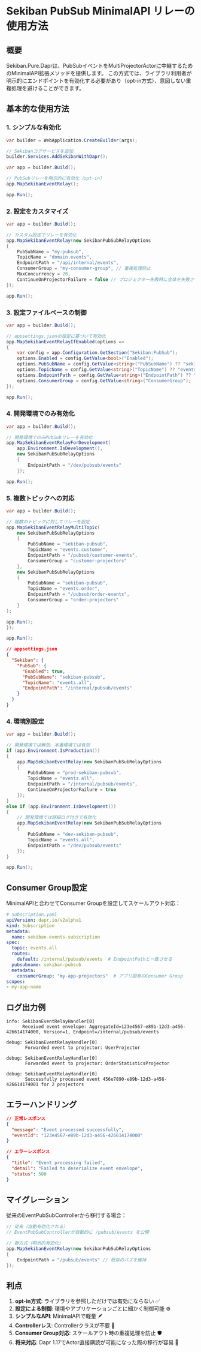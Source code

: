 # Sekiban PubSub MinimalAPI リレーの使用方法

## 概要

Sekiban.Pure.Daprは、PubSubイベントをMultiProjectorActorに中継するためのMinimalAPI拡張メソッドを提供します。
この方式では、ライブラリ利用者が明示的にエンドポイントを有効化する必要があり（opt-in方式）、意図しない重複処理を避けることができます。

## 基本的な使用方法

### 1. シンプルな有効化

```csharp
var builder = WebApplication.CreateBuilder(args);

// Sekibanコアサービスを追加
builder.Services.AddSekibanWithDapr();

var app = builder.Build();

// PubSubリレーを明示的に有効化（opt-in）
app.MapSekibanEventRelay();

app.Run();
```

### 2. 設定をカスタマイズ

```csharp
var app = builder.Build();

// カスタム設定でリレーを有効化
app.MapSekibanEventRelay(new SekibanPubSubRelayOptions
{
    PubSubName = "my-pubsub",
    TopicName = "domain.events",
    EndpointPath = "/api/internal/events",
    ConsumerGroup = "my-consumer-group", // 重複処理防止
    MaxConcurrency = 20,
    ContinueOnProjectorFailure = false // プロジェクター失敗時に全体を失敗させる
});

app.Run();
```

### 3. 設定ファイルベースの制御

```csharp
var app = builder.Build();

// appsettings.jsonの設定に基づいて有効化
app.MapSekibanEventRelayIfEnabled(options =>
{
    var config = app.Configuration.GetSection("Sekiban:PubSub");
    options.Enabled = config.GetValue<bool>("Enabled");
    options.PubSubName = config.GetValue<string>("PubSubName") ?? "sekiban-pubsub";
    options.TopicName = config.GetValue<string>("TopicName") ?? "events.all";
    options.EndpointPath = config.GetValue<string>("EndpointPath") ?? "/internal/pubsub/events";
    options.ConsumerGroup = config.GetValue<string>("ConsumerGroup");
});

app.Run();
```

### 4. 開発環境でのみ有効化

```csharp
var app = builder.Build();

// 開発環境でのみPubSubリレーを有効化
app.MapSekibanEventRelayForDevelopment(
    app.Environment.IsDevelopment(),
    new SekibanPubSubRelayOptions
    {
        EndpointPath = "/dev/pubsub/events"
    });

app.Run();
```

### 5. 複数トピックへの対応

```csharp
var app = builder.Build();

// 複数のトピックに対してリレーを設定
app.MapSekibanEventRelayMultiTopic(
    new SekibanPubSubRelayOptions
    {
        PubSubName = "sekiban-pubsub",
        TopicName = "events.customer",
        EndpointPath = "/pubsub/customer-events",
        ConsumerGroup = "customer-projectors"
    },
    new SekibanPubSubRelayOptions
    {
        PubSubName = "sekiban-pubsub",
        TopicName = "events.order",
        EndpointPath = "/pubsub/order-events",
        ConsumerGroup = "order-projectors"
    }
);

app.Run();
});

app.Run();
```

```json
// appsettings.json
{
  "Sekiban": {
    "PubSub": {
      "Enabled": true,
      "PubSubName": "sekiban-pubsub",
      "TopicName": "events.all",
      "EndpointPath": "/internal/pubsub/events"
    }
  }
}
```

### 4. 環境別設定

```csharp
var app = builder.Build();

// 開発環境では無効、本番環境では有効
if (app.Environment.IsProduction())
{
    app.MapSekibanEventRelay(new SekibanPubSubRelayOptions
    {
        PubSubName = "prod-sekiban-pubsub",
        TopicName = "events.all",
        EndpointPath = "/internal/pubsub/events",
        ContinueOnProjectorFailure = true
    });
}
else if (app.Environment.IsDevelopment())
{
    // 開発環境では詳細ログ付きで有効化
    app.MapSekibanEventRelay(new SekibanPubSubRelayOptions
    {
        PubSubName = "dev-sekiban-pubsub",
        TopicName = "events.all",
        EndpointPath = "/dev/pubsub/events"
    });
}

app.Run();
```

## Consumer Group設定

MinimalAPIと合わせてConsumer Groupを設定してスケールアウト対応：

```yaml
# subscription.yaml
apiVersion: dapr.io/v2alpha1
kind: Subscription
metadata:
  name: sekiban-events-subscription
spec:
  topic: events.all
  routes:
    default: /internal/pubsub/events  # EndpointPathと一致させる
  pubsubname: sekiban-pubsub
  metadata:
    consumerGroup: "my-app-projectors"  # アプリ固有のConsumer Group
scopes:
- my-app-name
```

## ログ出力例

```
info: SekibanEventRelayHandler[0]
      Received event envelope: AggregateId=123e4567-e89b-12d3-a456-426614174000, Version=1, Endpoint=/internal/pubsub/events

debug: SekibanEventRelayHandler[0]
       Forwarded event to projector: UserProjector

debug: SekibanEventRelayHandler[0]
       Forwarded event to projector: OrderStatisticsProjector

debug: SekibanEventRelayHandler[0]
       Successfully processed event 456e7890-e89b-12d3-a456-426614174001 for 2 projectors
```

## エラーハンドリング

```json
// 正常レスポンス
{
  "message": "Event processed successfully",
  "eventId": "123e4567-e89b-12d3-a456-426614174000"
}

// エラーレスポンス
{
  "title": "Event processing failed",
  "detail": "Failed to deserialize event envelope",
  "status": 500
}
```

## マイグレーション

従来のEventPubSubControllerから移行する場合：

```csharp
// 従来（自動有効化される）
// EventPubSubControllerが自動的に /pubsub/events を公開

// 新方式（明示的有効化）
app.MapSekibanEventRelay(new SekibanPubSubRelayOptions
{
    EndpointPath = "/pubsub/events" // 既存のパスを維持
});
```

## 利点

1. **opt-in方式**: ライブラリを参照しただけでは有効にならない ✅
2. **設定による制御**: 環境やアプリケーションごとに細かく制御可能 ⚙️
3. **シンプルなAPI**: MinimalAPIで軽量 🪶
4. **Controllerレス**: Controllerクラスが不要 🚫
5. **Consumer Group対応**: スケールアウト時の重複処理を防止 🛡️
6. **将来対応**: Dapr 1.17でActor直接購読が可能になった際の移行が容易 🔮
